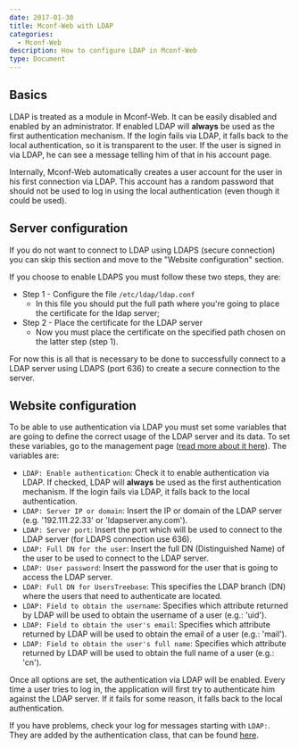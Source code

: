 ```yaml
---
date: 2017-01-30
title: Mconf-Web with LDAP
categories:
  - Mconf-Web
description: How to configure LDAP in Mconf-Web
type: Document
---
```


## Basics

LDAP is treated as a module in Mconf-Web. It can be easily disabled and enabled by an administrator. If enabled LDAP will **always** be used as the first authentication mechanism. If the login fails via LDAP, it falls back to the local authentication, so it is transparent to the user. If the user is signed in via LDAP, he can see a message telling him of that in his account page.

Internally, Mconf-Web automatically creates a user account for the user in his first connection via LDAP. This account has a random password that should not be used to log in using the local authentication (even though it could be used).

## Server configuration

If you do not want to connect to LDAP using LDAPS (secure connection) you can skip this section and move to the "Website configuration" section.

If you choose to enable LDAPS you must follow these two steps, they are:

* Step 1 - Configure the file `/etc/ldap/ldap.conf`
  * In this file you should put the full path where you're going to place the certificate for the ldap server;
* Step 2 - Place the certificate for the LDAP server
  * Now you must place the certificate on the specified path chosen on the latter step (step 1).

For now this is all that is necessary to be done to successfully connect to a LDAP server using LDAPS (port 636) to create a secure connection to the server.

## Website configuration

To be able to use authentication via LDAP you must set some variables that are going to define the correct usage of the LDAP server and its data. To set these variables, go to the management page ([read more about it here](Configuring-the-Website)). The variables are:

* `LDAP: Enable authentication`: Check it to enable authentication via LDAP. If checked, LDAP will **always** be used as the first authentication mechanism. If the login fails via LDAP, it falls back to the local authentication.
* `LDAP: Server IP or domain`: Insert the IP or domain of the LDAP server (e.g. '192.111.22.33' or 'ldapserver.any.com').
* `LDAP: Server port`: Insert the port which will be used to connect to the LDAP server (for LDAPS connection use 636).
* `LDAP: Full DN for the user`: Insert the full DN (Distinguished Name) of the user to be used to connect to the LDAP server.
* `LDAP: User password`: Insert the password for the user that is going to access the LDAP server.
* `LDAP: Full DN for UsersTreebase`: This specifies the LDAP branch (DN) where the users that need to authenticate are located.
* `LDAP: Field to obtain the username`: Specifies which attribute returned by LDAP will be used to obtain the username of a user (e.g.: 'uid').
* `LDAP: Field to obtain the user's email`: Specifies which attribute returned by LDAP will be used to obtain the email of a user (e.g.: 'mail').
* `LDAP: Field to obtain the user's full name`: Specifies which attribute returned by LDAP will be used to obtain the full name of a user (e.g.: 'cn').

Once all options are set, the authentication via LDAP will be enabled. Every time a user tries to log in, the application will first try to authenticate him against the LDAP server. If it fails for some reason, it falls back to the local authentication.

If you have problems, check your log for messages starting with `LDAP:`. They are added by the authentication class, that can be found [here](https://github.com/mconf/mconf-web/blob/v2.0.x/lib/devise/strategies/ldap_authenticatable.rb).
